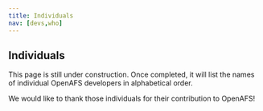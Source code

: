 ```yaml
---
title: Individuals
nav: [devs,who]
---
```


## Individuals ##

This page is still under construction.  Once completed, it will list the names of individual OpenAFS developers in alphabetical order.

We would like to thank those individuals for their contribution to OpenAFS!
